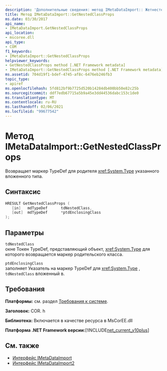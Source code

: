 ```yaml
---
description: 'Дополнительные сведения: метод IMetaDataImport:: Жетнестедкласспропс'
title: Метод IMetaDataImport::GetNestedClassProps
ms.date: 03/30/2017
api_name:
- IMetaDataImport.GetNestedClassProps
api_location:
- mscoree.dll
api_type:
- COM
f1_keywords:
- IMetaDataImport::GetNestedClassProps
helpviewer_keywords:
- GetNestedClassProps method [.NET Framework metadata]
- IMetaDataImport::GetNestedClassProps method [.NET Framework metadata]
ms.assetid: 704d19f1-bdef-4745-af8c-6476eb246fb3
topic_type:
- apiref
ms.openlocfilehash: 5fd812bf9b7725d520b14284db400bb50e82c25b
ms.sourcegitcommit: ddf7edb67715a5b9a45e3dd44536dabc153c1de0
ms.translationtype: MT
ms.contentlocale: ru-RU
ms.lasthandoff: 02/06/2021
ms.locfileid: "99677542"
---
```

# <a name="imetadataimportgetnestedclassprops-method"></a>Метод IMetaDataImport::GetNestedClassProps

Возвращает маркер TypeDef для родителя <xref:System.Type> указанного вложенного типа.  
  
## <a name="syntax"></a>Синтаксис  
  
```cpp  
HRESULT GetNestedClassProps (  
   [in]   mdTypeDef      tdNestedClass,  
   [out]  mdTypeDef      *ptdEnclosingClass  
);  
```  
  
## <a name="parameters"></a>Параметры  

 `tdNestedClass`  
 окне Токен TypeDef, представляющий объект, <xref:System.Type> для которого возвращается маркер родительского класса.  
  
 `ptdEnclosingClass`  
 заполняет Указатель на маркер TypeDef для <xref:System.Type> , `tdNestedClass` вложенный в.  
  
## <a name="requirements"></a>Требования  

 **Платформы:** см. раздел [Требования к системе](../../get-started/system-requirements.md).  
  
 **Заголовок:** COR. h  
  
 **Библиотека:** Включается в качестве ресурса в MsCorEE.dll  
  
 **Платформа .NET Framework версии:**[!INCLUDE[net_current_v10plus](../../../../includes/net-current-v10plus-md.md)]  
  
## <a name="see-also"></a>См. также

- [Интерфейс IMetaDataImport](imetadataimport-interface.md)
- [Интерфейс IMetaDataImport2](imetadataimport2-interface.md)
